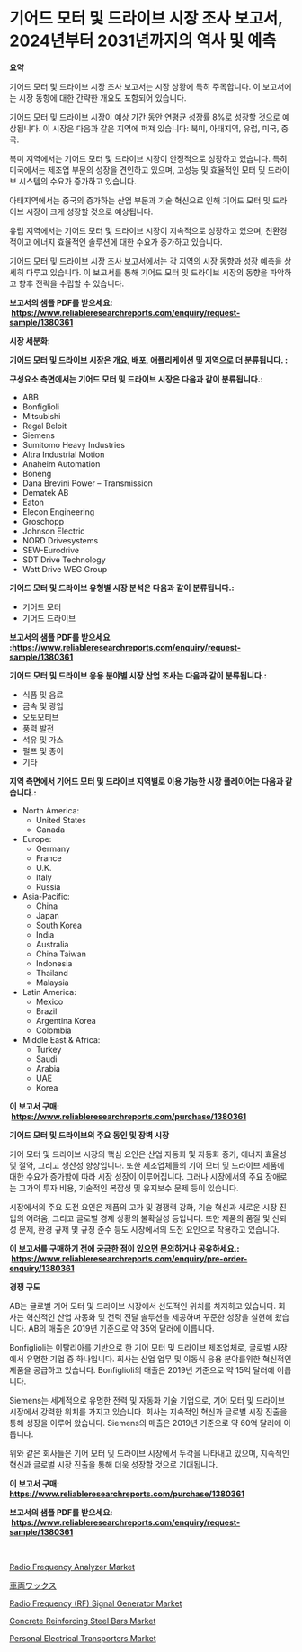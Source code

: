 <p><h1>기어드 모터 및 드라이브 시장 조사 보고서, 2024년부터 2031년까지의 역사 및 예측</h1></p><p><strong>요약</strong></p>
<p><p>기어드 모터 및 드라이브 시장 조사 보고서는 시장 상황에 특히 주목합니다. 이 보고서에는 시장 동향에 대한 간략한 개요도 포함되어 있습니다. </p><p>기어드 모터 및 드라이브 시장이 예상 기간 동안 연평균 성장률 8%로 성장할 것으로 예상됩니다. 이 시장은 다음과 같은 지역에 퍼져 있습니다: 북미, 아태지역, 유럽, 미국, 중국. </p><p>북미 지역에서는 기어드 모터 및 드라이브 시장이 안정적으로 성장하고 있습니다. 특히 미국에서는 제조업 부문의 성장을 견인하고 있으며, 고성능 및 효율적인 모터 및 드라이브 시스템의 수요가 증가하고 있습니다. </p><p>아태지역에서는 중국의 증가하는 산업 부문과 기술 혁신으로 인해 기어드 모터 및 드라이브 시장이 크게 성장할 것으로 예상됩니다. </p><p>유럽 지역에서는 기어드 모터 및 드라이브 시장이 지속적으로 성장하고 있으며, 친환경적이고 에너지 효율적인 솔루션에 대한 수요가 증가하고 있습니다. </p><p>기어드 모터 및 드라이브 시장 조사 보고서에서는 각 지역의 시장 동향과 성장 예측을 상세히 다루고 있습니다. 이 보고서를 통해 기어드 모터 및 드라이브 시장의 동향을 파악하고 향후 전략을 수립할 수 있습니다.</p></p>
<p><strong>보고서의 샘플 PDF를 받으세요: &nbsp;<a href="https://www.reliableresearchreports.com/enquiry/request-sample/1380361">https://www.reliableresearchreports.com/enquiry/request-sample/1380361</a></strong></p>
<p><strong>시장 세분화:</strong></p>
<p><strong> 기어드 모터 및 드라이브 시장은 개요, 배포, 애플리케이션 및 지역으로 더 분류됩니다. :</strong></p>
<p><strong>구성요소 측면에서는 기어드 모터 및 드라이브 시장은 다음과 같이 분류됩니다.:</strong></p>
<p><ul><li>ABB</li><li>Bonfiglioli</li><li>Mitsubishi</li><li>Regal Beloit</li><li>Siemens</li><li>Sumitomo Heavy Industries</li><li>Altra Industrial Motion</li><li>Anaheim Automation</li><li>Boneng</li><li>Dana Brevini Power – Transmission</li><li>Dematek AB</li><li>Eaton</li><li>Elecon Engineering</li><li>Groschopp</li><li>Johnson Electric</li><li>NORD Drivesystems</li><li>SEW-Eurodrive</li><li>SDT Drive Technology</li><li>Watt Drive WEG Group</li></ul></p>
<p><strong> 기어드 모터 및 드라이브 유형별 시장 분석은 다음과 같이 분류됩니다.:</strong></p>
<p><ul><li>기어드 모터</li><li>기어드 드라이브</li></ul></p>
<p><strong>보고서의 샘플 PDF를 받으세요 :<a href="https://www.reliableresearchreports.com/enquiry/request-sample/1380361">https://www.reliableresearchreports.com/enquiry/request-sample/1380361</a></strong></p>
<p><strong> 기어드 모터 및 드라이브 응용 분야별 시장 산업 조사는 다음과 같이 분류됩니다.:</strong></p>
<p><ul><li>식품 및 음료</li><li>금속 및 광업</li><li>오토모티브</li><li>풍력 발전</li><li>석유 및 가스</li><li>펄프 및 종이</li><li>기타</li></ul></p>
<p><strong>지역 측면에서 기어드 모터 및 드라이브 지역별로 이용 가능한 시장 플레이어는 다음과 같습니다.:</strong></p>
<p><ul>
    <li>
        North America:
        <ul>
            <li>United States</li>
            <li>Canada</li>
        </ul>
    </li>
    <li>
        Europe:
        <ul>
            <li>Germany</li>
            <li>France</li>
            <li>U.K.</li>
            <li>Italy</li>
            <li>Russia</li>
        </ul>
    </li>
    <li>
        Asia-Pacific:
        <ul>
            <li>China</li>
            <li>Japan</li>
            <li>South Korea</li>
            <li>India</li>
            <li>Australia</li>
            <li>China Taiwan</li>
            <li>Indonesia</li>
            <li>Thailand</li>
            <li>Malaysia</li>
        </ul>
    </li>
    <li>
        Latin America:
        <ul>
            <li>Mexico</li>
            <li>Brazil</li>
            <li>Argentina Korea</li>
            <li>Colombia</li>
        </ul>
    </li>
    <li>
        Middle East & Africa:
        <ul>
            <li>Turkey</li>
            <li>Saudi</li>
            <li>Arabia</li>
            <li>UAE</li>
            <li>Korea</li>
        </ul>
    </li>
    </ul></p>
<p><strong>이 보고서 구매: &nbsp;<a href="https://www.reliableresearchreports.com/purchase/1380361">https://www.reliableresearchreports.com/purchase/1380361</a></strong></p>
<p><strong>기어드 모터 및 드라이브의 주요 동인 및 장벽 시장</strong></p>
<p><p>기어 모터 및 드라이브 시장의 핵심 요인은 산업 자동화 및 자동화 증가, 에너지 효율성 및 절약, 그리고 생산성 향상입니다. 또한 제조업체들의 기어 모터 및 드라이브 제품에 대한 수요가 증가함에 따라 시장 성장이 이루어집니다. 그러나 시장에서의 주요 장애로는 고가의 투자 비용, 기술적인 복잡성 및 유지보수 문제 등이 있습니다.</p><p>시장에서의 주요 도전 요인은 제품의 고가 및 경쟁력 강화, 기술 혁신과 새로운 시장 진입의 어려움, 그리고 글로벌 경제 상황의 불확실성 등입니다. 또한 제품의 품질 및 신뢰성 문제, 환경 규제 및 규정 준수 등도 시장에서의 도전 요인으로 작용하고 있습니다.</p></p>
<p><strong>이 보고서를 구매하기 전에 궁금한 점이 있으면 문의하거나 공유하세요.: &nbsp;<a href="https://www.reliableresearchreports.com/enquiry/pre-order-enquiry/1380361">https://www.reliableresearchreports.com/enquiry/pre-order-enquiry/1380361</a></strong></p>
<p><strong>경쟁 구도</strong></p>
<p><p>AB는 글로벌 기어 모터 및 드라이브 시장에서 선도적인 위치를 차지하고 있습니다. 회사는 혁신적인 산업 자동화 및 전력 전달 솔루션을 제공하며 꾸준한 성장을 실현해 왔습니다. AB의 매출은 2019년 기준으로 약 35억 달러에 이릅니다.</p><p>Bonfiglioli는 이탈리아를 기반으로 한 기어 모터 및 드라이브 제조업체로, 글로벌 시장에서 유명한 기업 중 하나입니다. 회사는 산업 업무 및 이동식 응용 분야를위한 혁신적인 제품을 공급하고 있습니다. Bonfiglioli의 매출은 2019년 기준으로 약 15억 달러에 이릅니다.</p><p>Siemens는 세계적으로 유명한 전력 및 자동화 기술 기업으로, 기어 모터 및 드라이브 시장에서 강력한 위치를 가지고 있습니다. 회사는 지속적인 혁신과 글로벌 시장 진출을 통해 성장을 이루어 왔습니다. Siemens의 매출은 2019년 기준으로 약 60억 달러에 이릅니다.</p><p>위와 같은 회사들은 기어 모터 및 드라이브 시장에서 두각을 나타내고 있으며, 지속적인 혁신과 글로벌 시장 진출을 통해 더욱 성장할 것으로 기대됩니다.</p></p>
<p><strong>이 보고서 구매: &nbsp; <a href="https://www.reliableresearchreports.com/purchase/1380361">https://www.reliableresearchreports.com/purchase/1380361</a></strong></p>
<p><strong>보고서의 샘플 PDF를 받으세요: &nbsp;<a href="https://www.reliableresearchreports.com/enquiry/request-sample/1380361">https://www.reliableresearchreports.com/enquiry/request-sample/1380361</a></strong><strong></strong></p>
<p>&nbsp;</p>
<p><p><a href="https://iodized-pantydraco-05c.notion.site/Radio-Frequency-Analyzer-Market-Size-Growing-and-Forecasted-for-period-from-2024-2031-and-provides-e8887c2b6d1f4bb682e49b630952cbe9">Radio Frequency Analyzer Market</a></p><p><a href="https://github.com/bevdtkn4419963/Market-Research-Report-List-1/blob/main/3177277193133.md">車両ワックス</a></p><p><a href="https://three-jumbo-f6d.notion.site/Radio-Frequency-RF-Signal-Generator-Market-Research-Report-Unlocks-Analysis-on-the-Market-Financia-960b7143ce1d4757ba76277b2cac2082">Radio Frequency (RF) Signal Generator Market</a></p><p><a href="https://github.com/globismark/Market-Research-Report-List-2/blob/main/concrete-reinforcing-steel-bars-market.md">Concrete Reinforcing Steel Bars Market</a></p><p><a href="https://issuu.com/reportprime-2/docs/personal-electrical-transporters-market-size-2030.">Personal Electrical Transporters Market</a></p></p>